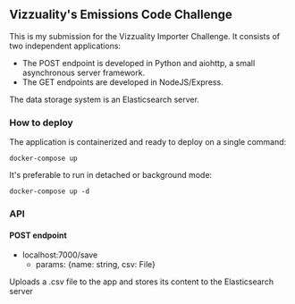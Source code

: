 ## Vizzuality's Emissions Code Challenge

This is my submission for the Vizzuality Importer Challenge. It consists of two independent applications:
* The POST endpoint is developed in Python and aiohttp, a small asynchronous server framework.
* The GET endpoints are developed in NodeJS/Express.

The data storage system is an Elasticsearch server.

### How to deploy

The application is containerized and ready to deploy on a single command:

`docker-compose up`

It's preferable to run in detached or background mode:

`docker-compose up -d`

### API

#### POST endpoint

* localhost:7000/save
  * params: {name: string, csv: File}

Uploads a .csv file to the app and stores its content to the Elasticsearch server
